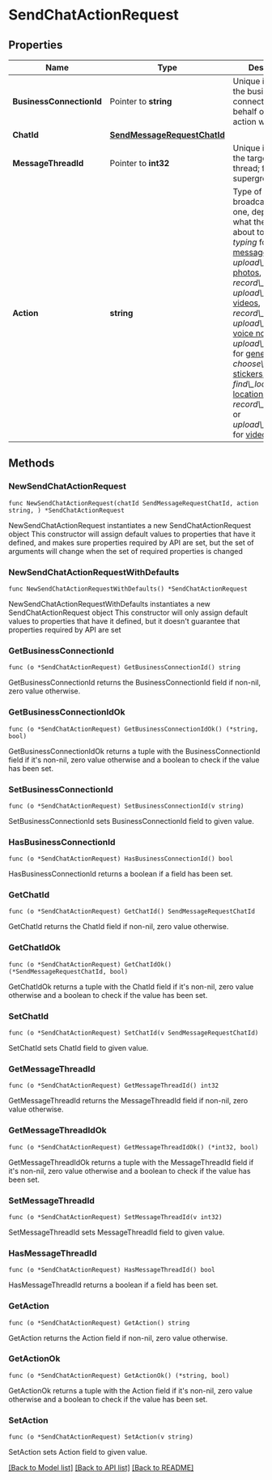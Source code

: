 # SendChatActionRequest

## Properties

Name | Type | Description | Notes
------------ | ------------- | ------------- | -------------
**BusinessConnectionId** | Pointer to **string** | Unique identifier of the business connection on behalf of which the action will be sent | [optional] 
**ChatId** | [**SendMessageRequestChatId**](SendMessageRequestChatId.md) |  | 
**MessageThreadId** | Pointer to **int32** | Unique identifier for the target message thread; for supergroups only | [optional] 
**Action** | **string** | Type of action to broadcast. Choose one, depending on what the user is about to receive: *typing* for [text messages](https://core.telegram.org/bots/api/#sendmessage), *upload\\_photo* for [photos](https://core.telegram.org/bots/api/#sendphoto), *record\\_video* or *upload\\_video* for [videos](https://core.telegram.org/bots/api/#sendvideo), *record\\_voice* or *upload\\_voice* for [voice notes](https://core.telegram.org/bots/api/#sendvoice), *upload\\_document* for [general files](https://core.telegram.org/bots/api/#senddocument), *choose\\_sticker* for [stickers](https://core.telegram.org/bots/api/#sendsticker), *find\\_location* for [location data](https://core.telegram.org/bots/api/#sendlocation), *record\\_video\\_note* or *upload\\_video\\_note* for [video notes](https://core.telegram.org/bots/api/#sendvideonote). | 

## Methods

### NewSendChatActionRequest

`func NewSendChatActionRequest(chatId SendMessageRequestChatId, action string, ) *SendChatActionRequest`

NewSendChatActionRequest instantiates a new SendChatActionRequest object
This constructor will assign default values to properties that have it defined,
and makes sure properties required by API are set, but the set of arguments
will change when the set of required properties is changed

### NewSendChatActionRequestWithDefaults

`func NewSendChatActionRequestWithDefaults() *SendChatActionRequest`

NewSendChatActionRequestWithDefaults instantiates a new SendChatActionRequest object
This constructor will only assign default values to properties that have it defined,
but it doesn't guarantee that properties required by API are set

### GetBusinessConnectionId

`func (o *SendChatActionRequest) GetBusinessConnectionId() string`

GetBusinessConnectionId returns the BusinessConnectionId field if non-nil, zero value otherwise.

### GetBusinessConnectionIdOk

`func (o *SendChatActionRequest) GetBusinessConnectionIdOk() (*string, bool)`

GetBusinessConnectionIdOk returns a tuple with the BusinessConnectionId field if it's non-nil, zero value otherwise
and a boolean to check if the value has been set.

### SetBusinessConnectionId

`func (o *SendChatActionRequest) SetBusinessConnectionId(v string)`

SetBusinessConnectionId sets BusinessConnectionId field to given value.

### HasBusinessConnectionId

`func (o *SendChatActionRequest) HasBusinessConnectionId() bool`

HasBusinessConnectionId returns a boolean if a field has been set.

### GetChatId

`func (o *SendChatActionRequest) GetChatId() SendMessageRequestChatId`

GetChatId returns the ChatId field if non-nil, zero value otherwise.

### GetChatIdOk

`func (o *SendChatActionRequest) GetChatIdOk() (*SendMessageRequestChatId, bool)`

GetChatIdOk returns a tuple with the ChatId field if it's non-nil, zero value otherwise
and a boolean to check if the value has been set.

### SetChatId

`func (o *SendChatActionRequest) SetChatId(v SendMessageRequestChatId)`

SetChatId sets ChatId field to given value.


### GetMessageThreadId

`func (o *SendChatActionRequest) GetMessageThreadId() int32`

GetMessageThreadId returns the MessageThreadId field if non-nil, zero value otherwise.

### GetMessageThreadIdOk

`func (o *SendChatActionRequest) GetMessageThreadIdOk() (*int32, bool)`

GetMessageThreadIdOk returns a tuple with the MessageThreadId field if it's non-nil, zero value otherwise
and a boolean to check if the value has been set.

### SetMessageThreadId

`func (o *SendChatActionRequest) SetMessageThreadId(v int32)`

SetMessageThreadId sets MessageThreadId field to given value.

### HasMessageThreadId

`func (o *SendChatActionRequest) HasMessageThreadId() bool`

HasMessageThreadId returns a boolean if a field has been set.

### GetAction

`func (o *SendChatActionRequest) GetAction() string`

GetAction returns the Action field if non-nil, zero value otherwise.

### GetActionOk

`func (o *SendChatActionRequest) GetActionOk() (*string, bool)`

GetActionOk returns a tuple with the Action field if it's non-nil, zero value otherwise
and a boolean to check if the value has been set.

### SetAction

`func (o *SendChatActionRequest) SetAction(v string)`

SetAction sets Action field to given value.



[[Back to Model list]](../README.md#documentation-for-models) [[Back to API list]](../README.md#documentation-for-api-endpoints) [[Back to README]](../README.md)


